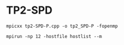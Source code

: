# TP2-SPD
```
mpicxx tp2-SPD-P.cpp -o tp2_SPD-P -fopenmp
```
```
mpirun -np 12 -hostfile hostlist --m
```
